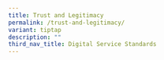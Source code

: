 ```yaml
---
title: Trust and Legitimacy
permalink: /trust-and-legitimacy/
variant: tiptap
description: ""
third_nav_title: Digital Service Standards
---
```

